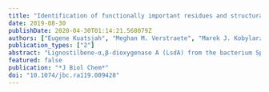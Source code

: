```yaml
---
title: "Identification of functionally important residues and structural features in a bacterial lignostilbene dioxygenase"
date: 2019-08-30
publishDate: 2020-04-30T01:14:21.568079Z
authors: ["Eugene Kuatsjah", "Meghan M. Verstraete", "Marek J. Kobylarz", "Alvin K. N. Liu", "Michael E. P. Murphy", "Lindsay D. Eltis"]
publication_types: ["2"]
abstract: "Lignostilbene-α,β-dioxygenase A (LsdA) from the bacterium Sphingomonas paucimobilis TMY1009 is a nonheme iron oxygenase that catalyzes the cleavage of lignostilbene, a compd. arising in lignin transformation, to two vanillin mols. To examine LsdA's substrate specificity, we heterologously produced the dimeric enzyme with the help of chaperones. When tested on several substituted stilbenes, LsdA exhibited the greatest specificity for lignostilbene (kcatapp = 1.00 ± 0.04 × 106 M-1 s-1). These expts. further indicated that the substrate's 4-hydroxy moiety is required for catalysis and that this moiety cannot be replaced with a methoxy group. Phenylazophenol inhibited the LsdA-catalyzed cleavage of lignostilbene in a reversible, mixed fashion (Kic = 6 ± 1μ, Kiu = 24 ± 4μM). An X-ray crystal structure of LsdA at 2.3 Å resoln. revealed a seven-bladed β-propeller fold with an iron cofactor coordinated by four histidines, in agreement with previous observations on related carotenoid cleavage oxygenases. We noted that residues at the dimer interface are also present in LsdB, another lignostilbene dioxygenase in S. paucimobilis TMY1009, rationalizing LsdA and LsdB homo- and heterodimerization in vivo. A structure of an LsdA·phenylazophenol complex identified Phe59, Tyr101, and Lys134 as contacting the 4-hydroxyphenyl moiety of the inhibitor. Phe59 and Tyr101 substitutions with His and Phe, resp., reduced LsdA activity (kcatapp) ∼15- and 10-fold. The K134M variant did not detectably cleave lignostilbene, indicating that Lys134 plays a key catalytic role. This study expands our mechanistic understanding of LsdA and related stilbene-cleaving dioxygenases. [on SciFinder(R)]"
featured: false
publication: "*J Biol Chem*"
doi: "10.1074/jbc.ra119.009428"
---
```


